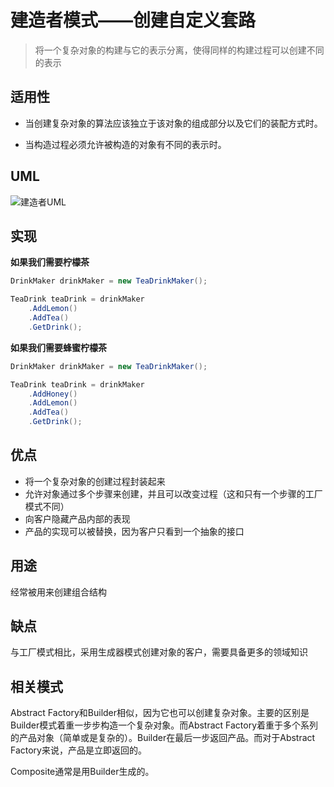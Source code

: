 # 建造者模式——创建自定义套路

> 将一个复杂对象的构建与它的表示分离，使得同样的构建过程可以创建不同的表示

## 适用性

- 当创建复杂对象的算法应该独立于该对象的组成部分以及它们的装配方式时。

- 当构造过程必须允许被构造的对象有不同的表示时。

## UML

<img :src="$withBase('/design/design_pattern/02builderUML.png')" alt="建造者UML"/>

## 实现

**如果我们需要柠檬茶**

```c#
DrinkMaker drinkMaker = new TeaDrinkMaker();

TeaDrink teaDrink = drinkMaker
    .AddLemon()
    .AddTea()
    .GetDrink();
```

**如果我们需要蜂蜜柠檬茶**

```c#
DrinkMaker drinkMaker = new TeaDrinkMaker();

TeaDrink teaDrink = drinkMaker
    .AddHoney()
    .AddLemon()
    .AddTea()
    .GetDrink();
```

## 优点

 - 将一个复杂对象的创建过程封装起来
 - 允许对象通过多个步骤来创建，并且可以改变过程（这和只有一个步骤的工厂模式不同）
 - 向客户隐藏产品内部的表现
 - 产品的实现可以被替换，因为客户只看到一个抽象的接口

## 用途

经常被用来创建组合结构

## 缺点

与工厂模式相比，采用生成器模式创建对象的客户，需要具备更多的领域知识

## 相关模式

Abstract Factory和Builder相似，因为它也可以创建复杂对象。主要的区别是Builder模式着重一步步构造一个复杂对象。而Abstract Factory着重于多个系列的产品对象（简单或是复杂的）。Builder在最后一步返回产品。而对于Abstract Factory来说，产品是立即返回的。

Composite通常是用Builder生成的。



